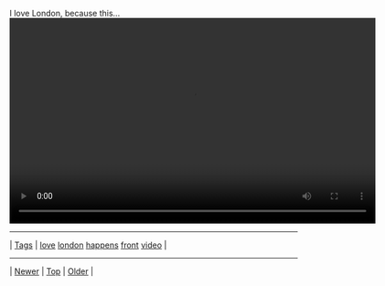 <!--
title: I love London, because this happens in front of the office 😀
date: 2020-06-28T15:00:41.484Z
tags: love, london, happens, front, video
-->











I love London, because this...
<video controls="controls" autoplay="autoplay" src="126006039890.mp4" type="video/mp4" width="640" height="360"></video>

<!--BOTTOM-POST-NAVIGATION-->
---

| [Tags](tags.md) | [love](tag-love.md) [london](tag-london.md) [happens](tag-happens.md) [front](tag-front.md) [video](tag-video.md) |

---

| [Newer](125583764874.md) | [Top](index.md) | [Older](126202652533.md) |